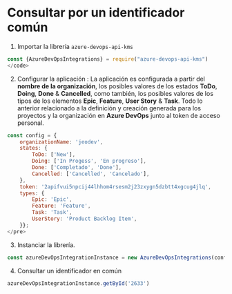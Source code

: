 <h1>Consultar por un identificador común</h1>

1. Importar la librería <code>azure-devops-api-kms</code> 

```javascript
const {AzureDevOpsIntegrations} = require("azure-devops-api-kms")
</code>
```

2. Configurar la aplicación :  La aplicación es configurada a partir del <b>nombre de la organización</b>,  los posibles valores de los estados <b>ToDo</b>, <b>Doing</b>, <b>Done</b> & <b>Cancelled</b>, como también, los posibles valores de los tipos de los elementos <b>Epic</b>, <b>Feature</b>, <b>User Story</b> & <b>Task</b>. Todo lo anterior relacionado a la definición y creación generada para los proyectos y la organización en <b>Azure DevOps</b> junto al token de acceso personal.  

```javascript
const config = { 
    organizationName: 'jeodev',
    states: {
        ToDo: ['New'],
        Doing: ['In Progess', 'En progreso'],
        Done: ['Completado', 'Done'],
        Cancelled: ['Cancelled', 'Cancelado'],
    },
    token: '2apifvui5npcij44lhhom4rsesm2j23zxygn5dzbtt4xgcug4jlq',
    types: {
        Epic: 'Epic',
        Feature: 'Feature',
        Task: 'Task',
        UserStory: 'Product Backlog Item',
    }};
</pre>
```

3. Instanciar la librería. 

```javascript
const azureDevOpsIntegrationInstance = new AzureDevOpsIntegrations(config);
```

4. Consultar un identificador en común

```javascript
azureDevOpsIntegrationInstance.getById('2633')
```